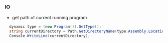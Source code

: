 

### IO
* get path of current running program
~~~ C#
  dynamic type = (new Program()).GetType();
  string currentDirectory = Path.GetDirectoryName(type.Assembly.Location);
  Console.WriteLine(currentDirectory);
~~~
